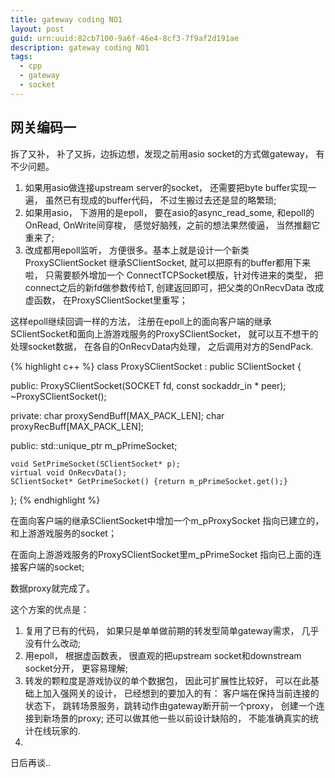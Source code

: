 ```yaml
---
title: gateway coding NO1
layout: post
guid: urn:uuid:82cb7100-9a6f-46e4-8cf3-7f9af2d191ae
description: gateway coding NO1
tags:
  - cpp
  - gateway
  - socket
---
```


## 网关编码一

拆了又补， 补了又拆，边拆边想，发现之前用asio socket的方式做gateway， 有不少问题。  
1. 如果用asio做连接upstream server的socket， 还需要把byte buffer实现一遍， 虽然已有现成的buffer代码， 不过生搬过去还是显的略繁琐;
2.  如果用asio， 下游用的是epoll， 要在asio的async_read_some, 和epoll的 OnRead, OnWrite间穿梭， 感觉好脑残，之前的想法果然傻逼， 当然推翻它重来了;
3.  改成都用epoll监听， 方便很多。基本上就是设计一个新类 ProxySClientSocket 继承SClientSocket, 就可以把原有的buffer都用下来啦， 只需要额外增加一个 ConnectTCPSocket模版，针对传进来的类型， 把connect之后的新fd做参数传给T, 创建返回即可，把父类的OnRecvData 改成虚函数， 在ProxySClientSocket里重写；  


  这样epoll继续回调一样的方法， 注册在epoll上的面向客户端的继承SClientSocket和面向上游游戏服务的ProxySClientSocket， 就可以互不想干的处理socket数据， 在各自的OnRecvData内处理， 之后调用对方的SendPack.  

 
{% highlight c++ %}
class ProxySClientSocket : public SClientSocket
{

public:
    ProxySClientSocket(SOCKET fd, const sockaddr_in * peer);
    ~ProxySClientSocket();

private:
    char proxySendBuff[MAX_PACK_LEN];
    char proxyRecBuff[MAX_PACK_LEN];

public:
    std::unique_ptr<SClientSocket> m_pPrimeSocket;

    void SetPrimeSocket(SClientSocket* p);
    virtual void OnRecvData();
    SClientSocket* GetPrimeSocket() {return m_pPrimeSocket.get();}
};
{% endhighlight %}

在面向客户端的继承SClientSocket中增加一个m_pProxySocket 指向已建立的，和上游游戏服务的socket；  

在面向上游游戏服务的ProxySClientSocket里m_pPrimeSocket 指向已上面的连接客户端的socket;

数据proxy就完成了。  

这个方案的优点是：  
1.  复用了已有的代码， 如果只是单单做前期的转发型简单gateway需求， 几乎没有什么改动;
2.   用epoll， 根据虚函数表， 很直观的把upstream socket和downstream socket分开， 更容易理解;
3.  转发的颗粒度是游戏协议的单个数据包， 因此可扩展性比较好， 可以在此基础上加入强网关的设计， 已经想到的要加入的有： 客户端在保持当前连接的状态下， 跳转场景服务，跳转动作由gateway断开前一个proxy， 创建一个连接到新场景的proxy;  还可以做其他一些以前设计缺陷的， 不能准确真实的统计在线玩家的.   
4.  


日后再谈..
